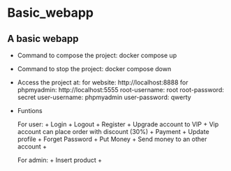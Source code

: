 # Basic_webapp
## A basic webapp 
- Command to compose the project: docker compose up
- Command to stop the project: docker compose down
- Access the project at:
    for website: http://localhost:8888
    for phpmyadmin: http://localhost:5555
    root-username: root
    root-password: secret
    user-username: phpmyadmin
    user-password: qwerty
- Funtions 

     For user:
            + Login
            + Logout
            + Register
            + Upgrade account to VIP
            + Vip account can place order with discount (30%)
            + Payment
            + Update profile
            + Forget Password
            + Put Money
            + Send money to an other account
            +
        
    For admin:
            + Insert product
            + 

    
    


